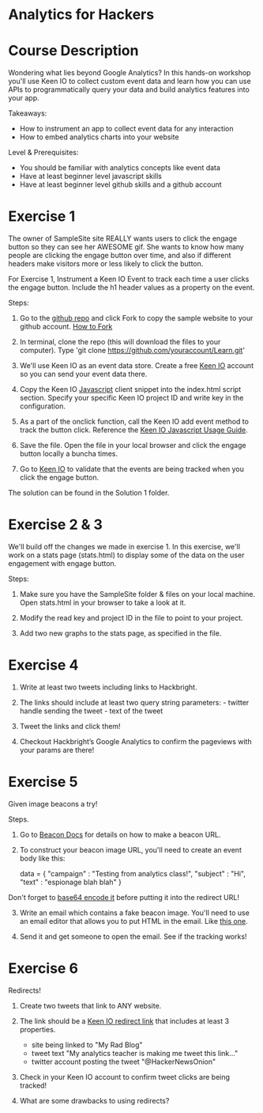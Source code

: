 Analytics for Hackers
=====================

Course Description
==================
Wondering what lies beyond Google Analytics? In this hands-on workshop you'll use Keen IO to collect custom event data and learn how you can use APIs to programmatically query your data and build analytics features into your app. 

Takeaways:
- How to instrument an app to collect event data for any interaction
- How to embed analytics charts into your website

Level & Prerequisites: 
- You should be familiar with analytics concepts like event data
- Have at least beginner level javascript skills
- Have at least beginner level github skills and a github account


Exercise 1
==========

The owner of SampleSite site REALLY wants users to click the engage button so they can see her AWESOME gif.
She wants to know how many people are clicking the engage button over time, and also if different headers make visitors more or less likely to click the button.

For Exercise 1, Instrument a Keen IO Event to track each time a user clicks the engage button. Include the h1 header values as a property on the event.

Steps:

1. Go to the [github repo]() and click Fork to copy the sample website to your github account. [How to Fork](https://help.github.com/articles/fork-a-repo)

2. In terminal, clone the repo (this will download the files to your computer). Type 'git clone https://github.com/youraccount/Learn.git'
  
3. We'll use Keen IO as an event data store. Create a free [Keen IO](https://www.keen.io) account so you can send your event data there.

4. Copy the Keen IO [Javascript](https://keen.io/docs/clients/javascript/usage-guide/) client snippet into the index.html script section. Specify your specific Keen IO project ID and write key in the configuration.

5. As a part of the onclick function, call the Keen IO add event method to track the button click. Reference the [Keen IO Javascript Usage Guide]().

6. Save the file. Open the file in your local browser and click the engage button locally a buncha times.

7. Go to [Keen IO](https://www.keen.io) to validate that the events are being tracked when you click the engage button.

The solution can be found in the Solution 1 folder.

Exercise 2 & 3
==============

We'll build off the changes we made in exercise 1. In this exercise, we'll work on a stats page (stats.html) to display some of the data on the user engagement with engage button.

Steps:

1. Make sure you have the SampleSite folder & files on your local machine. Open stats.html in your browser to take a look at it.

2. Modify the read key and project ID in the file to point to your project.

3. Add two new graphs to the stats page, as specified in the file.

Exercise 4
==========

1. Write at least two tweets including links to Hackbright. 

2. The links should include at least two query string parameters:
       - twitter handle sending the tweet
       - text of the tweet

3. Tweet the links and click them!

4. Checkout Hackbright’s Google Analytics to confirm the pageviews with your params are there!

Exercise 5
==========

Given image beacons a try!

Steps. 

1. Go to [Beacon Docs](https://keen.io/docs/data-collection/image-beacon/) for details on how to make a beacon URL.

2. To construct your beacon image URL, you'll need to create an event body like this:

    data = {
        "campaign" : "Testing from analytics class!",
        "subject" : "Hi",
        "text" : "espionage blah blah"
    }

Don't forget to [base64 encode it](http://www.opinionatedgeek.com/dotnet/tools/base64encode/) before putting it into the redirect URL!

3. Write an email which contains a fake beacon image. You'll need to use an email editor that allows you to put HTML in the email. Like [this one](ctrlq.org/html-mail/).

4. Send it and get someone to open the email. See if the tracking works!


Exercise 6
==========

Redirects!

1. Create two tweets that link to ANY website. 

2. The link should be a [Keen IO redirect link](https://keen.io/docs/data-collection/redirect/) that includes at least 3 properties.
    - site being linked to "My Rad Blog"
    - tweet text "My analytics teacher is making me tweet this link..."
    - twitter account posting the tweet "@HackerNewsOnion"

3. Check in your Keen IO account to confirm tweet clicks are being tracked!

4. What are some drawbacks to using redirects?



